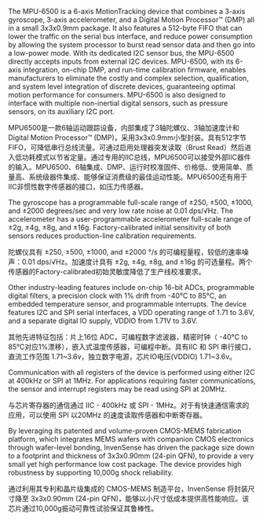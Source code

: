 The MPU-6500 is a 6-axis MotionTracking device that combines a 3-axis gyroscope, 3-axis accelerometer, and a Digital Motion Processor™ (DMP) all in a small 3x3x0.9mm package. It also features a 512-byte FIFO that can lower the traffic on the serial bus interface, and reduce power consumption by allowing the system processor to burst read sensor data and then go into a low-power mode. With its dedicated I2C sensor bus, the MPU-6500 directly accepts inputs from external I2C devices. MPU-6500, with its 6-axis integration, on-chip DMP, and run-time calibration firmware, enables manufacturers to eliminate the costly and complex selection, qualification, and system level integration of discrete devices, guaranteeing optimal motion performance for consumers. MPU-6500 is also designed to interface with multiple non-inertial digital sensors, such as pressure sensors, on its auxiliary I2C port.

MPU6500是一款6轴运动跟踪设备，内部集成了3轴陀螺仪、3轴加速度计和Digital Motion Processor™ (DMP)，采用3x3x0.9mm小型封装。具有512字节FIFO，可降低串行总线流量。可通过启用处理器突发读取（Brust Read）然后进入低功耗模式以节省定量。通过专用的IIC总线，MPU6500可以接受外部IIC器件的输入。MPU6500、6轴集成、DMP、运行时校准固件、价格低、使用简单、质量高、系统级器件集成、能够保证消费级的最佳运动性能。MPU6500还有用于IIC非惯性数字传感器的接口，如压力传感器。



The gyroscope has a programmable full-scale range of ±250, ±500, ±1000, and ±2000 degrees/sec and very low rate noise at 0.01 dps/√Hz. The accelerometer has a user-programmable accelerometer full-scale range
of ±2g, ±4g, ±8g, and ±16g. Factory-calibrated initial sensitivity of both sensors reduces production-line calibration requirements.

陀螺仪具有 ±250, ±500, ±1000, and ±2000 °/s 的可编程量程，较低的速率噪声：0.01 dps/√Hz。加速度计具有 ±2g, ±4g, ±8g, and ±16g 的可选量程。两个传感器的Factory-calibrated初始灵敏度降低了生产线校准要求。



Other industry-leading features include on-chip 16-bit ADCs, programmable digital filters, a precision clock with 1% drift from -40°C to 85°C, an embedded temperature sensor, and programmable interrupts. The device features I2C and SPI serial interfaces, a VDD operating range of 1.71 to 3.6V, and a separate digital IO supply, VDDIO from 1.71V to 3.6V.

其他先进特征包括：片上16位 ADC，可编程数字滤波器，精密时钟（ -40°C to 85°C对应1%漂移），嵌入式温度传感器，可编程中断。具有IIC 和 SPI 串行接口，直流工作范围 1.71~3.6v，独立数字电源，芯片IO电压(VDDIO) 1.71~3.6v。



Communication with all registers of the device is performed using either I2C at 400kHz or SPI at 1MHz. For applications requiring faster communications, the sensor and interrupt registers may be read using SPI at 20MHz.

与芯片寄存器的通信通过 IIC - 400kHz 或 SPI - 1MHz。对于有快速通信需求的应用，可以使用 SPI 以20MHz 的速度读取传感器和中断寄存器。



By leveraging its patented and volume-proven CMOS-MEMS fabrication platform, which integrates MEMS wafers with companion CMOS electronics through wafer-level bonding, InvenSense has driven the package size down to a footprint and thickness of 3x3x0.90mm (24-pin QFN), to provide a very small yet high performance low cost package. The device provides high robustness by supporting 10,000g shock reliability.

通过利用其专利和晶片级集成的 CMOS-MEMS 制造平台，InvenSense 将封装尺寸降至 3x3x0.90mm (24-pin QFN)，能够以小尺寸低成本提供高性能响应。该芯片通过10,000g振动可靠性试验保证其鲁棒性。

